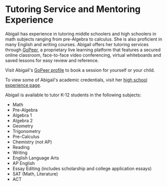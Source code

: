 # Tutoring Service and Mentoring Experience

Abigail has experience in tutoring middle schoolers and high schoolers in math subjects ranging from pre-Algebra to calculus. She is also proficient in many English and writing courses. Abigail offers her tutoring services through [GoPeer](https://gopeer.org/profile/5db4d6da8f188f5481853b3b), a proprietary live learning platform that features a secured online classroom, face-to-face video conferencing, virtual whiteboards and saved lessons for easy review and reference.

Visit Abigail's [GoPeer profile](https://gopeer.org/profile/5db4d6da8f188f5481853b3b) to book a session for yourself or your child. 

To view some of Abigail's academic credentials, visit her [high school experience page](./highschoolExp.html). 

Abigail is available to tutor K-12 students in the following subjects:

<p>
<ul>
  <li>Math</li>
  <li>Pre-Algebra</li>
  <li>Algebra 1</li>
  <li>Algebra 2</li>
  <li>Geometry</li>
  <li>Trigonometry</li>
  <li>Pre-Calculus</li>
  <li>Chemistry (not AP)</li>
  <li>Reading</li>
  <li>Writing</li>
  <li>English Language Arts</li>
  <li>AP English</li>
  <li>Essay Editing (includes scholarship and college application essays)</li>
  <li>SAT (Math, Literature)</li>
  <li>ACT</li>
</ul>
</p>
  

